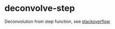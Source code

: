 # deconvolve-step
Deconvolution from step function, see [stackoverflow](https://stackoverflow.com/questions/44135613/is-a-step-response-enough-information-for-deconvolution/48447731#48447731)
